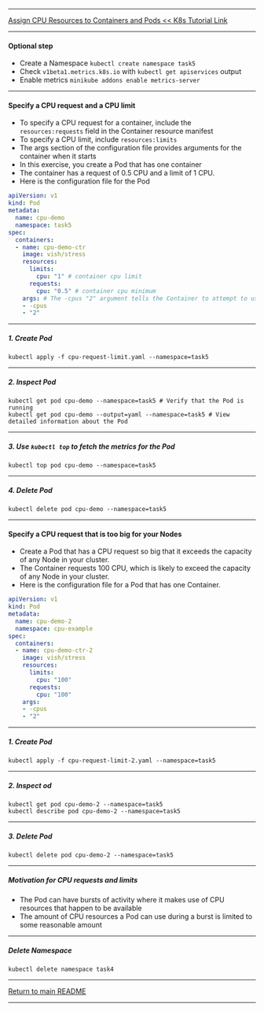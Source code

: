*********************************************************************
[Assign CPU Resources to Containers and Pods << K8s Tutorial Link](https://kubernetes.io/docs/tasks/configure-pod-container/assign-cpu-resource/)
*********************************************************************
#### Optional step
* Create a Namespace `kubectl create namespace task5` 
* Check `v1beta1.metrics.k8s.io` with `kubectl get apiservices` output 
* Enable metrics `minikube addons enable metrics-server`
*********************************************************************
#### Specify a CPU request and a CPU limit 
* To specify a CPU request for a container, include the `resources:requests` field in the Container resource manifest
* To specify a CPU limit, include `resources:limits`
* The args section of the configuration file provides arguments for the container when it starts
* In this exercise, you create a Pod that has one container
* The container has a request of 0.5 CPU and a limit of 1 CPU.
* Here is the configuration file for the Pod
```yaml
apiVersion: v1
kind: Pod
metadata:
  name: cpu-demo
  namespace: task5
spec:
  containers:
  - name: cpu-demo-ctr
    image: vish/stress
    resources:
      limits:
        cpu: "1" # container cpu limit
      requests:
        cpu: "0.5" # container cpu minimum
    args: # The -cpus "2" argument tells the Container to attempt to use 2 CPUs
    - -cpus 
    - "2" 
```
*********************************************************************
##### 1. Create Pod
```shell
kubectl apply -f cpu-request-limit.yaml --namespace=task5
```
*********************************************************************
##### 2. Inspect Pod 
```shell
kubectl get pod cpu-demo --namespace=task5 # Verify that the Pod is running
kubectl get pod cpu-demo --output=yaml --namespace=task5 # View detailed information about the Pod
```
*********************************************************************
##### 3. Use `kubectl top` to fetch the metrics for the Pod
```shell
kubectl top pod cpu-demo --namespace=task5
```
*********************************************************************
##### 4. Delete Pod
```shell
kubectl delete pod cpu-demo --namespace=task5
```
*********************************************************************
#### Specify a CPU request that is too big for your Nodes 
* Create a Pod that has a CPU request so big that it exceeds the capacity of any Node in your cluster. 
* The Container requests 100 CPU, which is likely to exceed the capacity of any Node in your cluster.
* Here is the configuration file for a Pod that has one Container.
```yaml
apiVersion: v1
kind: Pod
metadata:
  name: cpu-demo-2
  namespace: cpu-example
spec:
  containers:
  - name: cpu-demo-ctr-2
    image: vish/stress
    resources:
      limits:
        cpu: "100"
      requests:
        cpu: "100"
    args:
    - -cpus
    - "2"
```
*********************************************************************
##### 1. Create Pod
```shell
kubectl apply -f cpu-request-limit-2.yaml --namespace=task5
```
*********************************************************************
##### 2. Inspect od
```shell
kubectl get pod cpu-demo-2 --namespace=task5
kubectl describe pod cpu-demo-2 --namespace=task5 
```
*********************************************************************
##### 3. Delete Pod
```shell
kubectl delete pod cpu-demo-2 --namespace=task5
```
*********************************************************************
##### Motivation for CPU requests and limits
* The Pod can have bursts of activity where it makes use of CPU resources that happen to be available
* The amount of CPU resources a Pod can use during a burst is limited to some reasonable amount
*********************************************************************
##### Delete Namespace
```shell
kubectl delete namespace task4
```
*********************************************************************
[Return to main README](https://github.com/dmitriyshub/kube-hub)
*********************************************************************